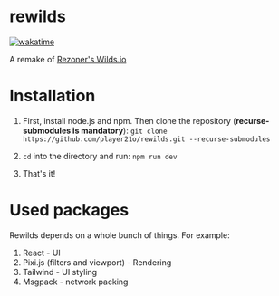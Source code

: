 # rewilds

[![wakatime](https://wakatime.com/badge/user/d268221e-c09b-4227-a1be-7ad8bf00b4a4/project/876f5bac-7d2e-4cae-b4cb-c140d2f47be2.svg)](https://wakatime.com/badge/user/d268221e-c09b-4227-a1be-7ad8bf00b4a4/project/876f5bac-7d2e-4cae-b4cb-c140d2f47be2)

A remake of [Rezoner's Wilds.io](https://wilds.io)

# Installation

1. First, install node.js and npm. Then clone the repository (**recurse-submodules is mandatory**):
   `git clone https://github.com/player21o/rewilds.git --recurse-submodules`

2. `cd` into the directory and run:
   `npm run dev`

3. That's it!

# Used packages

Rewilds depends on a whole bunch of things. For example:

1. React - UI
2. Pixi.js (filters and viewport) - Rendering
3. Tailwind - UI styling
4. Msgpack - network packing
